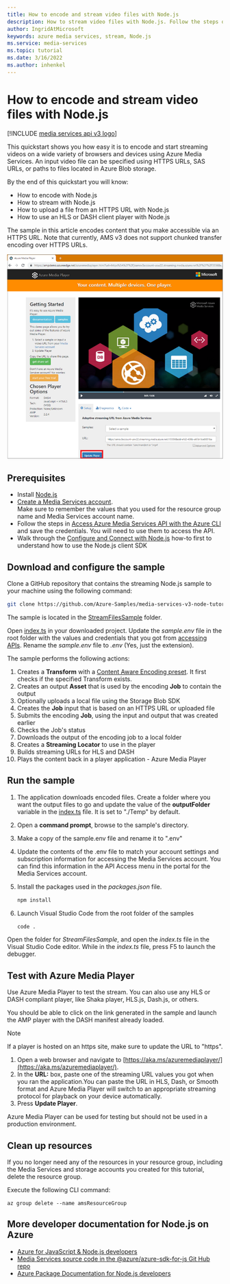 ```yaml
---
title: How to encode and stream video files with Node.js
description: How to stream video files with Node.js. Follow the steps of this tutorial to create a new Azure Media Services account, encode a file, and stream it to Azure Media Player.
author: IngridAtMicrosoft
keywords: azure media services, stream, Node.js
ms.service: media-services
ms.topic: tutorial
ms.date: 3/16/2022
ms.author: inhenkel
---
```


# How to encode and stream video files with Node.js

[!INCLUDE [media services api v3 logo](./includes/v3-hr.md)]

This quickstart shows you how easy it is to encode and start streaming videos on a wide variety of browsers and devices using Azure Media Services. An input video file can be specified using HTTPS URLs, SAS URLs, or paths to files located in Azure Blob storage.

By the end of this quickstart you will know:

- How to encode with Node.js
- How to stream with Node.js
- How to upload a file from an HTTPS URL with Node.js
- How to use an HLS or DASH client player with Node.js

The sample in this article encodes content that you make accessible via an HTTPS URL. Note that currently, AMS v3 does not support chunked transfer encoding over HTTPS URLs.

![Play the video](./media/stream-files-nodejs-quickstart/final-video.png)

## Prerequisites

- Install [Node.js](https://nodejs.org/en/download/)
- [Create a Media Services account](./account-create-how-to.md).<br/>Make sure to remember the values that you used for the resource group name and Media Services account name.
- Follow the steps in [Access Azure Media Services API with the Azure CLI](./access-api-howto.md) and save the credentials. You will need to use them to access the API.
- Walk through the [Configure and Connect with Node.js](./configure-connect-nodejs-howto.md) how-to first to understand how to use the Node.js client SDK

## Download and configure the sample

Clone a GitHub repository that contains the streaming Node.js sample to your machine using the following command:

 ```bash
 git clone https://github.com/Azure-Samples/media-services-v3-node-tutorials.git
 ```

The sample is located in the [StreamFilesSample](https://github.com/Azure-Samples/media-services-v3-node-tutorials/tree/master/StreamFilesSample) folder.

Open [index.ts](https://github.com/Azure-Samples/media-services-v3-node-tutorials/blob/master/StreamFilesSample/index.ts) in your downloaded project. Update the *sample.env* file in the root folder with the values and credentials that you got from [accessing APIs](./access-api-howto.md). Rename the *sample.env* file to *.env* (Yes, just the extension).

The sample performs the following actions:

1. Creates a **Transform** with a [Content Aware Encoding preset](./encode-content-aware-concept.md). It first checks if the specified Transform exists.
1. Creates an output **Asset** that is used by the encoding **Job** to contain the output
1. Optionally uploads a local file using the Storage Blob SDK
1. Creates the **Job** input that is based on an HTTPS URL or uploaded file
1. Submits the encoding **Job**, using the input and output that was created earlier
1. Checks the Job's status
1. Downloads the output of the encoding job to a local folder
1. Creates a **Streaming Locator** to use in the player
1. Builds streaming URLs for HLS and DASH
1. Plays the content back in a player application - Azure Media Player

## Run the sample

1. The application downloads encoded files. Create a folder where you want the output files to go and update the value of the **outputFolder** variable in the [index.ts](https://github.com/Azure-Samples/media-services-v3-node-tutorials/blob/main/StreamFilesSample/index.ts#L65) file. It is set to "./Temp" by default.
1. Open a **command prompt**, browse to the sample's directory.
1. Make a copy of the sample.env file and rename it to ".env"
1. Update the contents of the .env file to match your account settings and subscription information for accessing the Media Services account. You can find this information in the API Access menu in the portal for the Media Services account.
1. Install the packages used in the *packages.json* file.

    ```bash
    npm install
    ```

1. Launch Visual Studio Code from the root folder of the samples
    ```bash
    code .
    ```

Open the folder for *StreamFilesSample*, and open the *index.ts* file in the Visual Studio Code editor.
While in the *index.ts* file, press F5 to launch the debugger.

## Test with Azure Media Player

Use Azure Media Player to test the stream. You can also use any HLS or DASH compliant player, like Shaka player, HLS.js, Dash.js, or others.

You should be able to click on the link generated in the sample and launch the AMP player with the DASH manifest already loaded.

> [!NOTE]
> If a player is hosted on an https site, make sure to update the URL to "https".

1. Open a web browser and navigate to [https://aka.ms/azuremediaplayer/](https://aka.ms/azuremediaplayer/).
2. In the **URL:** box, paste one of the streaming URL values you got when you ran the application.You can paste the URL in HLS, Dash, or Smooth format and Azure Media Player will switch to an appropriate streaming protocol for playback on your device automatically.
3. Press **Update Player**.

Azure Media Player can be used for testing but should not be used in a production environment.

## Clean up resources

If you no longer need any of the resources in your resource group, including the Media Services and storage accounts you created for this tutorial, delete the resource group.

Execute the following CLI command:

```azurecli
az group delete --name amsResourceGroup
```

## More developer documentation for Node.js on Azure

- [Azure for JavaScript & Node.js developers](/azure/developer/javascript/)
- [Media Services source code in the @azure/azure-sdk-for-js Git Hub repo](https://github.com/Azure/azure-sdk-for-js/tree/master/sdk/mediaservices/arm-mediaservices)
- [Azure Package Documentation for Node.js developers](/javascript/api/overview/azure/)
